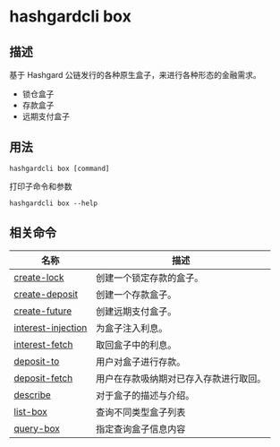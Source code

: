 # hashgardcli box

## 描述

基于 Hashgard 公链发行的各种原生盒子，来进行各种形态的金融需求。

- 锁仓盒子
- 存款盒子
- 远期支付盒子

## 用法

```shell
hashgardcli box [command]
```

打印子命令和参数

```
hashgardcli box --help
```

## 相关命令

| 名称                                   | 描述                                   |
| ------------------------------------------- | -------------------------------------- |
| [create-lock](create-lock.md)               | 创建一个锁定存款的盒子。               |
| [create-deposit](create-deposit.md)         | 创建一个存款盒子。                  |
| [create-future](create-future.md)           | 创建远期支付盒子。                     |
| [interest-injection](interest-injection.md) | 为盒子注入利息。                   |
| [interest-fetch](interest-fetch.md)         | 取回盒子中的利息。                 |
| [deposit-to](deposit-to.md)                 | 用户对盒子进行存款。                   |
| [deposit-fetch](deposit-fetch.md)           | 用户在存款吸纳期对已存入存款进行取回。 |
| [describe](describe.md)                     | 对于盒子的描述与介绍。                 |
| [list-box](list-box.md)                     | 查询不同类型盒子列表                   |
| [query-box](query-box.md)                   | 指定查询盒子信息内容                   |
